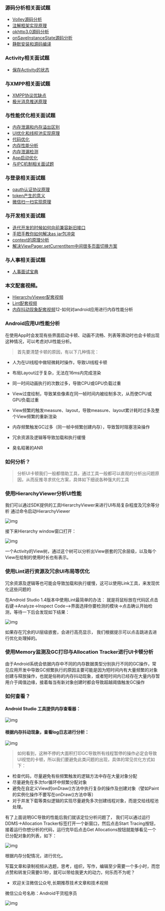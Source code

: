 ### 源码分析相关面试题

- [Volley源码分析](http://www.jianshu.com/p/ec3dc92df581)
- [注解框架实现原理](http://www.jianshu.com/p/20da6d6389e1)
- [okhttp3.0源码分析](http://www.jianshu.com/p/9ed2c2f2a52c)
- [onSaveInstanceState源码分析](http://www.jianshu.com/p/cbf9c3557d64)
- [静默安装和源码编译](http://www.jianshu.com/p/2211a5b3c37f)

### Activity相关面试题

- [保存Activity的状态](http://www.jianshu.com/p/cbf9c3557d64)

### 与XMPP相关面试题

- [XMPP协议优缺点](http://www.jianshu.com/p/2c04ac3c526a)
- [极光消息推送原理](http://www.jianshu.com/p/d88dc66908cf)

### 与性能优化相关面试题

- [内存泄漏和内存溢出区别](http://www.jianshu.com/p/5dd645b05c76)
- [UI优化和线程池实现原理](http://www.jianshu.com/p/c22398f8587f)
- [代码优化](http://www.jianshu.com/p/ebd41eab90df)
- [内存性能分析](http://www.jianshu.com/p/2665c31b9c2f)
- [内存泄漏检测](http://www.jianshu.com/p/1514c7804a06)
- [App启动优化](http://www.jianshu.com/p/f0f73fefdd43)
- [与IPC机制相关面试题](http://www.jianshu.com/p/de4793a4c2d0)

### 与登录相关面试题

- [oauth认证协议原理](http://www.jianshu.com/p/2a6ecbf8d49d)
- [token产生的意义](http://www.jianshu.com/p/9b7ce2d6c195)
- [微信扫一扫实现原理](http://www.jianshu.com/p/a9d1f21bd5e0)

### 与开发相关面试题

- [迭代开发的时候如何向前兼容新旧接口](http://www.jianshu.com/p/cbecadec98de)
- [手把手教你如何解决as jar包冲突](http://www.jianshu.com/p/30fdc391289c)
- [context的原理分析](http://www.jianshu.com/p/2706c13a1769)
- [解决ViewPager.setCurrentItem中间很多页面切换方案](http://www.jianshu.com/p/38ab6d856b56)

### 与人事相关面试题

- [人事面试宝典](http://www.jianshu.com/p/d61b553ff8c9)

### 本文配套视频。

- [HierarchyViewer配套视频](https://v.qq.com/x/page/y0393sa0jlp.html)
- [Lint配套视频](https://v.qq.com/x/page/d039381wbas.html)
- [内存抖动现象配套视频](https://v.qq.com/x/page/x0393gf7qp6.html)12-如何对android应用进行内存性能分析

### Android应用UI性能分析

在使用App时会发现有些界面启动卡顿、动画不流畅、列表等滑动时也会卡顿出现这种情况，可以考虑对UI性能分析。

> 首先要清楚卡顿的原因，有以下几种情况：

- 人为在UI线程中做轻微耗时操作，导致UI线程卡顿

- 布局Layout过于复杂，无法在16ms内完成渲染

- 同一时间动画执行的次数过多，导致CPU或GPU负载过重

- View过度绘制，导致某些像素在同一帧时间内被绘制多次，从而使CPU或GPU负载过重

- View频繁的触发measure、layout，导致measure、layout累计耗时过多及整个View频繁的重新渲染

- 内存频繁触发GC过多（同一帧中频繁创建内存），导致暂时阻塞渲染操作

- 冗余资源及逻辑等导致加载和执行缓慢

- 臭名昭著的ANR

### 如何分析？

> 分析UI卡顿我们一般都借助工具，通过工具一般都可以直观的分析出问题原因，从而反推寻求优化方案，具体如下细说各种强大的工具

### 使用HierarchyViewer分析UI性能

我们可以通过SDK提供的工具HierarchyViewer来进行UI布局复杂程度及冗余等分析
通过命令启动HierarchyViewer

![img](http://upload-images.jianshu.io/upload_images/4037105-913938b7dd911784.png?imageMogr2/auto-orient/strip%7CimageView2/2/w/1240)

接下来Hierarchy window窗口打开：

![img](http://upload-images.jianshu.io/upload_images/4037105-750650883b206a5d.png?imageMogr2/auto-orient/strip%7CimageView2/2/w/1240)

一个Activity的View树，通过这个树可以分析出View嵌套的冗余层级，以及每个View在绘制的使用时长也有表示。

### 使用Lint进行资源及冗余UI布局等优化

冗余资源及逻辑等也可能会导致加载和执行缓慢，这可以使用Link工具，来发现优化这些问题的

在Android Studio 1.4版本中使用Lint最简单的办法：
就是将鼠标放在代码区点击右键->Analyze->Inspect Code–>界面选择你要检测的模块->点击确认开始检测，等待一下后会发现如下结果：

![img](http://upload-images.jianshu.io/upload_images/4037105-84f3df4cfd1d4c07.png?imageMogr2/auto-orient/strip%7CimageView2/2/w/1240)

如果存在冗余的UI层级嵌套，会进行高亮显示， 我们根据提示可以点击跳进去进行优化处理掉的。

### 使用Memory监测及GC打印与Allocation Tracker进行UI卡顿分析

由于Android系统会依据内存中不同的内存数据类型分别执行不同的GC操作，常见应用开发中导致GC频繁执行的原因主要可能是因为短时间内有大量频繁的对象创建与释放操作，也就是俗称的内存抖动现象，或者短时间内已经存在大量内存暂用介于阈值边缘，接着每当有新对象创建时都会导致超越阈值触发GC操作

### 如何查看？

#### Android Studio 工具提供内存查看器：

![img](http://upload-images.jianshu.io/upload_images/4037105-26fcbce199c511c8.png?imageMogr2/auto-orient/strip%7CimageView2/2/w/1240)

#### 根据内存抖动现象，查看log日志进行分析：

![img](http://upload-images.jianshu.io/upload_images/4037105-64af051f5b7d76da.png?imageMogr2/auto-orient/strip%7CimageView2/2/w/1240)

> 如何看到，这种不停的大面积打印GC导致所有线程暂停的操作必定会导致UI视觉的卡顿，所以我们要避免此类问题的出现，具体的常见优化方式如下：

- 检查代码，尽量避免有些频繁触发的逻辑方法中存在大量对象分配
- 尽量避免在多次for循环中频繁分配对象
- 避免在自定义View的onDraw()方法中执行复杂的操作及创建对象（譬如Paint的实例化操作不要写在onDraw()方法中等）
- 对于并发下载等类似逻辑的实现尽量避免多次创建线程对象，而是交给线程池处理。

有了上面说明GC导致的性能后我们就该定位分析问题了，
我们可以通过运行DDMS->Allocation Tracker标签打开一个新窗口，然后点击Start Tracing按钮，接着运行你想分析的代码，运行完毕后点击Get Allocations按钮就能够看见一个已分配对象的列表，如下：

![img](http://upload-images.jianshu.io/upload_images/4037105-8e16375acbfadf55.png?imageMogr2/auto-orient/strip%7CimageView2/2/w/1240)

根据内存分配情况，进行优化。

写篇文章和录制视频从选题，思考，组织，写作，编辑至少需要一个多小时，而您点赞和转发只需要0.1秒，就可以带给我更大的动力，何乐而不为呢？

- 欢迎关注微信公众号,长期推荐技术文章和技术视频

微信公众号名称：Android干货程序员

![img](http://upload-images.jianshu.io/upload_images/4037105-8f737b5104dd0b5d.png?imageMogr2/auto-orient/strip%7CimageView2/2/w/1240)